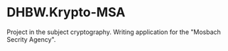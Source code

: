 # DHBW.Krypto-MSA
Project in the subject cryptography. Writing application for the "Mosbach Secrity Agency".
